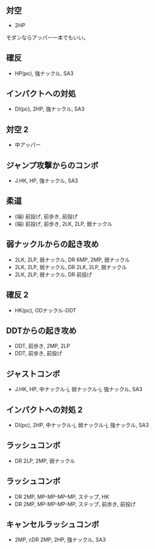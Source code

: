 ## 対空

- 2HP

モダンならアッパー一本でもいい。

## 確反

- HP(pc), 強ナックル, SA3

## インパクトへの対処

- DI(pc), 2HP, 強ナックル, SA3

## 対空 2

- 中アッパー

## ジャンプ攻撃からのコンボ

- J.HK, HP, 強ナックル, SA3

## 柔道

- (端) 前投げ, 前歩き, 前投げ
- (端) 前投げ, 前歩き, 2LK, 2LP, 弱ナックル

## 弱ナックルからの起き攻め

- 2LK, 2LP, 弱ナックル, DR 6MP, 2MP, 弱ナックル
- 2LK, 2LP, 弱ナックル, DR 2LK, 2LP, 弱ナックル
- 2LK, 2LP, 弱ナックル, DR 前投げ

## 確反 2

- HK(pc), ODナックル-DDT

## DDTからの起き攻め

- DDT, 前歩き, 2MP, 2LP
- DDT, 前歩き, 前投げ

## ジャストコンボ

- J.HK, HP, 中ナックル-j, 弱ナックル-j, 強ナックル, SA3

## インパクトへの対処 2

- DI(pc), 2HP, 中ナックル-j, 弱ナックル-j, 強ナックル, SA3

## ラッシュコンボ

- DR 2LP, 2MP, 弱ナックル

## ラッシュコンボ

- DR 2MP, MP-MP-MP-MP, ステップ, HK
- DR 2MP, MP-MP-MP-MP, ステップ, 前歩き, 前投げ

## キャンセルラッシュコンボ

- 2MP, cDR 2MP, 2HP, 強ナックル, SA3
